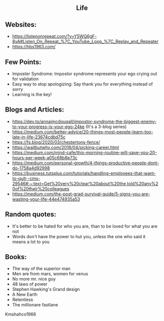 <h2 align = "center">Life</h2>

## Websites:

- https://listenonrepeat.com/?v=Y5WQ6gF-8vA#Listen_On_Repeat_%7C_YouTube_Loop_%7C_Replay_and_Repeater
- https://hbs1963.com/

## Few Points:

- Imposter Syndrome: Impostor syndrome represents your ego crying out for validation
- Easy way to stop apologizing: Say thank you for everything instead of sorry
- Learning is the key!

## Blogs and Articles:

- https://dev.to/annajmcdougall/impostor-syndrome-the-biggest-enemy-to-your-progress-is-your-ego-24ke (It's a 3-blog series)
- https://medium.com/better-advice/20-things-most-people-learn-too-late-in-life-23674cdbd75c
- https://fs.blog/2020/03/chestertons-fence/
- https://waitbutwhy.com/2018/04/picking-career.html
- https://medium.com/mind-cafe/this-morning-routine-will-save-you-20-hours-per-week-a05c68b8e73c
- https://medium.com/personal-growth/4-things-productive-people-dont-do-1758a4d92998
- https://business.tutsplus.com/tutorials/handling-employees-that-want-to-quit--cms-29546#:~:text=Get%20very%20clear%20about%20the,told%20any%20of%20their%20colleagues
- https://medium.com/the-post-grad-survival-guide/5-signs-you-are-wasting-your-life-44e474935a53

## Random quotes:

- It's better to be hated for who you are, than to be loved for what you are not
- Words don't have the power to hut you, unless the one who said it means a lot to you

## Books:

- The way of the superior man
- Men are from mars, women for venus
- No more mr. nice guy
- 48 laws of power
- Stephen Hawking's Grand design
- A New Earth
- Relentless
- The millionare fastlane

Kmshahco1966


